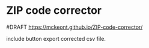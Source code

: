 # ZIP code corrector
 #DRAFT
https://mckeont.github.io/ZIP-code-corrector/


include button export corrected csv file.
